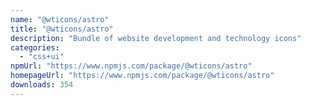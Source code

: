 ```yaml
---
name: "@wticons/astro"
title: "@wticons/astro"
description: "Bundle of website development and technology icons"
categories:
  - "css+ui"
npmUrl: "https://www.npmjs.com/package/@wticons/astro"
homepageUrl: "https://www.npmjs.com/package/@wticons/astro"
downloads: 354
---
```

